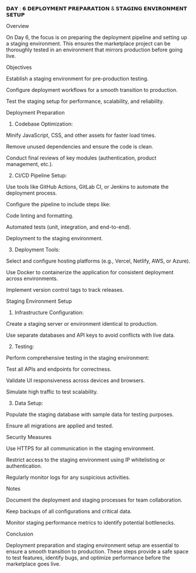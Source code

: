 𝗗𝗔𝗬 : 𝟲 𝗗𝗘𝗣𝗟𝗢𝗬𝗠𝗘𝗡𝗧 𝗣𝗥𝗘𝗣𝗔𝗥𝗔𝗧𝗜𝗢𝗡 & 𝗦𝗧𝗔𝗚𝗜𝗡𝗚 𝗘𝗡𝗩𝗜𝗥𝗢𝗡𝗠𝗘𝗡𝗧 𝗦𝗘𝗧𝗨𝗣

Overview

On Day 6, the focus is on preparing the deployment pipeline and setting up a staging environment. This ensures the marketplace project can be thoroughly tested in an environment that mirrors production before going live.

Objectives

Establish a staging environment for pre-production testing.

Configure deployment workflows for a smooth transition to production.

Test the staging setup for performance, scalability, and reliability.

Deployment Preparation

1. Codebase Optimization:

Minify JavaScript, CSS, and other assets for faster load times.

Remove unused dependencies and ensure the code is clean.

Conduct final reviews of key modules (authentication, product management, etc.).

2. CI/CD Pipeline Setup:

Use tools like GitHub Actions, GitLab CI, or Jenkins to automate the deployment process.

Configure the pipeline to include steps like:

Code linting and formatting.

Automated tests (unit, integration, and end-to-end).

Deployment to the staging environment.

3. Deployment Tools:

Select and configure hosting platforms (e.g., Vercel, Netlify, AWS, or Azure).

Use Docker to containerize the application for consistent deployment across environments.

Implement version control tags to track releases.

Staging Environment Setup

1. Infrastructure Configuration:

Create a staging server or environment identical to production.

Use separate databases and API keys to avoid conflicts with live data.

2. Testing:

Perform comprehensive testing in the staging environment:

Test all APIs and endpoints for correctness.

Validate UI responsiveness across devices and browsers.

Simulate high traffic to test scalability.

3. Data Setup:

Populate the staging database with sample data for testing purposes.

Ensure all migrations are applied and tested.

Security Measures

Use HTTPS for all communication in the staging environment.

Restrict access to the staging environment using IP whitelisting or authentication.

Regularly monitor logs for any suspicious activities.

Notes

Document the deployment and staging processes for team collaboration.

Keep backups of all configurations and critical data.

Monitor staging performance metrics to identify potential bottlenecks.

Conclusion

Deployment preparation and staging environment setup are essential to ensure a smooth transition to production. These steps provide a safe space to test features, identify bugs, and optimize performance before the marketplace goes live.
